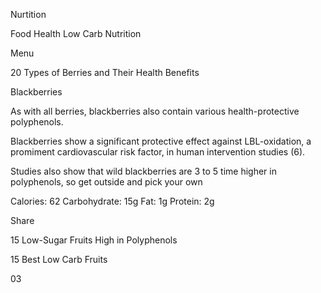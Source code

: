 Nurtition

Food
Health
Low Carb
Nutrition

Menu


20 Types of Berries and Their Health Benefits

Blackberries

As with all berries, blackberries also contain  various health-protective polyphenols.

Blackberries show a significant protective effect against LBL-oxidation, a promiment cardiovascular risk factor, in human intervention studies (6).

Studies also show that wild blackberries are 3 to 5 time higher in polyphenols, so get outside and pick your own

Calories: 62
Carbohydrate: 15g
Fat: 1g
Protein: 2g

Share


15 Low-Sugar Fruits High in Polyphenols

15 Best Low Carb Fruits

03
